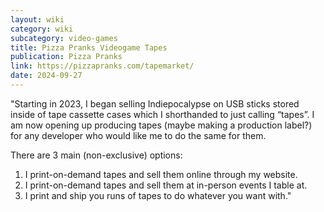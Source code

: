 ```yaml
---
layout: wiki
category: wiki
subcategory: video-games
title: Pizza Pranks Videogame Tapes
publication: Pizza Pranks
link: https://pizzapranks.com/tapemarket/
date: 2024-09-27
---
```


"Starting in 2023, I began selling Indiepocalypse on USB sticks stored inside of tape cassette cases which I shorthanded to just calling “tapes”. I am now opening up producing tapes (maybe making a production label?) for any developer who would like me to do the same for them.

There are 3 main (non-exclusive) options:
1. I print-on-demand tapes and sell them online through my website.
2. I print-on-demand tapes and sell them at in-person events I table at.
3. I print and ship you runs of tapes to do whatever you want with."
